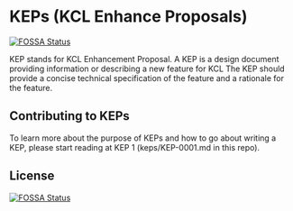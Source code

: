 # KEPs (KCL Enhance Proposals)
[![FOSSA Status](https://app.fossa.com/api/projects/git%2Bgithub.com%2Fkcl-lang%2FKEP.svg?type=shield)](https://app.fossa.com/projects/git%2Bgithub.com%2Fkcl-lang%2FKEP?ref=badge_shield)


KEP stands for KCL Enhancement Proposal.  A KEP is a design document providing information or describing a new feature for KCL The KEP should provide a concise technical specification of the feature and a rationale for the feature.

## Contributing to KEPs

To learn more about the purpose of KEPs and how to go about writing a KEP, please start reading at KEP 1 (keps/KEP-0001.md in this repo).


## License
[![FOSSA Status](https://app.fossa.com/api/projects/git%2Bgithub.com%2Fkcl-lang%2FKEP.svg?type=large)](https://app.fossa.com/projects/git%2Bgithub.com%2Fkcl-lang%2FKEP?ref=badge_large)